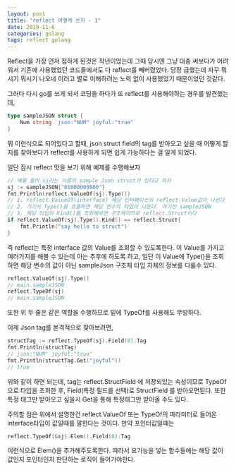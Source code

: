 ```yaml
---
layout: post
title: "reflect 어떻게 쓰지 - 1"
date: 2019-11-6
categories: golang
tags: reflect golang
---
```


Reflect을 가장 먼저 접하게 된것은 작년이었는데 그때 당시엔 그냥 대충 써보다가 어려워서 기존에 사용했었던 코드들에서도 다 reflect를 빼버렸었다. 당장 급했는데 자꾸 뭐시기 뭐시기 나오네 이러고 별로 이해하려는 노력 없이 사용했었기 때문이었던 것같다.

그러다 다시 go를 쓰게 되서 코딩을 하다가 또 reflect를 사용해야하는 경우를 발견했는데,

~~~go
type sampleJSON struct {
	Num string `json:"NUM" joyful:"true"`
}
~~~

뭐 이런식으로 되어있다고 할때, json struct field의 tag를 받아오고 싶을 때 어떻게 할지를 찾아보다가 reflect를 사용하게 되면 쉽게 가능하다는 걸 알게 되었다.


일단 잠시 reflect 맛을 보기 위해 예제를 수행해보자
~~~go
// 예를 들어 sj라는 이름의 sample Json struct가 있다고 하자
sj := sampleJSON{"01000000000"}
fmt.Println(reflect.ValueOf(sj).Type())
// 1. reflect.ValueOf(interface) 해당 인터페이스의 reflect.Value값이 나온다
// 2. 거기서 Type()을 호출하면 해당 변수의 타입이 나온다. 여기선 sampleJSON
// 3. 해당 타입의 Kind()를 조회해보면 구조체이므로 reflect.Struct이다
if reflect.ValueOf(sj).Type().Kind() == reflect.Struct{
	fmt.Println("say hello to struct")
}
~~~

즉 reflect는 특정 interface 값의 Value를 조회할 수 있도록한다. 이 Value를 가지고 여러가지를 해볼 수 있는데 이는 추후에 하도록 하고, 일단 이 Value에 Type()을 조회하면 해당 변수의 값이 아닌 sampleJson 구조체 타입 자체의 정보를 다룰수 있다.

~~~go
reflect.ValueOf(sj).Type()
// main.sampleJSON
reflect.TypeOf(sj)
// main.sampleJSON
~~~
또한 위 두 줄은 같은 역할을 수행하므로 밑에 TypeOf를 사용해도 무방하다.


이제 Json tag를 본격적으로 찾아보려면,
~~~go
structTag := reflect.TypeOf(sj).Field(0).Tag
fmt.Println(structTag)
// json:"NUM" joyful:"true"
fmt.Println(structTag.Get("joyful"))
// true
~~~

위와 같이 하면 되는데, tag는 reflect.StructField 에 저장되있는 속성이므로 TypeOf으로 타입을 조회한 후, Field(특정 필드를 선택)로 StructField 를 받아오면된다. 또한 특정 태그만 받아오고 싶을시 Get을 통해 특정태그만 받아올 수도 있다.


주의할 점은 위에서 설명한건 reflect.ValueOf 또는 TypeOf의 파라미터로 들어온 interface타입이 값일때를 말한다는 것이다. 만약 포인터값일때는
~~~go
reflect.TypeOf(&sj).Elem().Field(0).Tag
~~~

이런식으로 Elem()을 추가해주도록한다. 따라서 요기능을 넣는 함수들에는 해당 값이 값인지 포인터인지 판단하는 로직이 들어가야한다.